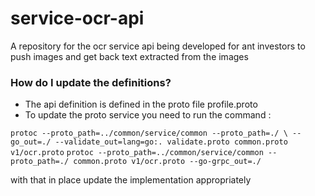 # service-ocr-api

A repository for the  ocr service api being developed
for ant investors to push images and get back text extracted from the images

### How do I update the definitions? ###

* The api definition is defined in the proto file profile.proto
* To update the proto service you need to run the command :


`protoc --proto_path=../common/service/common --proto_path=./ \
--go_out=./ --validate_out=lang=go:. validate.proto common.proto v1/ocr.proto`
`protoc --proto_path=../common/service/common --proto_path=./ common.proto v1/ocr.proto --go-grpc_out=./ `

with that in place update the implementation appropriately
